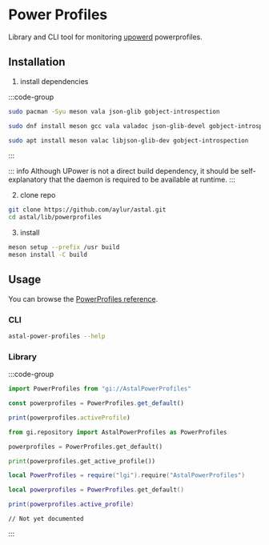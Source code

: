 # Power Profiles

Library and CLI tool for monitoring [upowerd](https://upower.freedesktop.org/) powerprofiles.

## Installation

1. install dependencies

:::code-group

```sh [<i class="devicon-archlinux-plain"></i> Arch]
sudo pacman -Syu meson vala json-glib gobject-introspection
```

```sh [<i class="devicon-fedora-plain"></i> Fedora]
sudo dnf install meson gcc vala valadoc json-glib-devel gobject-introspection-devel
```

```sh [<i class="devicon-ubuntu-plain"></i> Ubuntu]
sudo apt install meson valac libjson-glib-dev gobject-introspection
```

:::

::: info
Although UPower is not a direct build dependency,
it should be self-explanatory that the daemon is required to be available at runtime.
:::

2. clone repo

```sh
git clone https://github.com/aylur/astal.git
cd astal/lib/powerprofiles
```

3. install

```sh
meson setup --prefix /usr build
meson install -C build
```

## Usage

You can browse the [PowerProfiles reference](https://aylur.github.io/libastal/powerprofiles).

### CLI

```sh
astal-power-profiles --help
```

### Library

:::code-group

```js [<i class="devicon-javascript-plain"></i> JavaScript]
import PowerProfiles from "gi://AstalPowerProfiles"

const powerprofiles = PowerProfiles.get_default()

print(powerprofiles.activeProfile)
```

```py [<i class="devicon-python-plain"></i> Python]
from gi.repository import AstalPowerProfiles as PowerProfiles

powerprofiles = PowerProfiles.get_default()

print(powerprofiles.get_active_profile())
```

```lua [<i class="devicon-lua-plain"></i> Lua]
local PowerProfiles = require("lgi").require("AstalPowerProfiles")

local powerprofiles = PowerProfiles.get_default()

print(powerprofiles.active_profile)
```

```vala [<i class="devicon-vala-plain"></i> Vala]
// Not yet documented
```

:::
